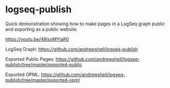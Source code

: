 # logseq-publish

Quick demonstration showing how to make pages in a LogSeq graph public and exporting as a public website.

https://youtu.be/48isoMYjaR0

LogSeq Graph: https://github.com/andrewshell/logseq-publish

Exported Public Pages: https://github.com/andrewshell/logseq-publish/tree/master/exported-public

Exported OPML: https://github.com/andrewshell/logseq-publish/tree/master/exported-opml
